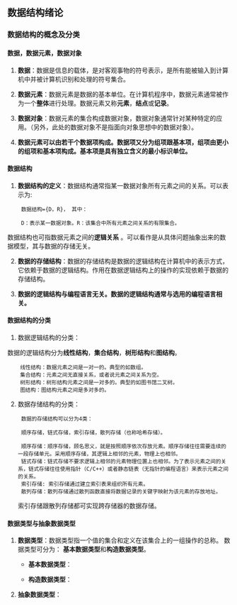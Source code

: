 ## 数据结构绪论

### 数据结构的概念及分类

#### 数据，数据元素，数据对象

1. **数据**：数据是信息的载体，是对客观事物的符号表示，是所有能被输入到计算机中并被计算机识别和处理的符号集合。

2. **数据元素**：数据元素是数据的基本单位。在计算机程序中，数据元素通常被作为一个**整体**进行处理。数据元素又称**元素**，**结点**或**记录**。

3. **数据对象**：数据元素的集合构成数据对象，数据对象通常针对某种特定的应用。（另外，此处的数据对象不是指面向对象思想中的数据对象）。

4. **数据元素可以由若干个数据项构成。数据项又分为组项跟基本项，组项由更小的组项和基本项构成。基本项是具有独立含义的最小标识单位。**

#### 数据结构

1. **数据结构的定义**：数据结构通常指某一数据对象所有元素之间的关系。可以表示为:
  
        数据结构={D，R}， 其中：

        D：表示某一数据对象。R：该集合中所有元素之间关系的有限集合。

数据结构也可指数据元素之间的**逻辑关系** 。可以看作是从具体问题抽象出来的数据模型，其与数据的存储无关。

2. **数据的存储结构**：数据的存储结构是数据的逻辑结构在计算机中的表示方式，它依赖于数据的逻辑结构。作用在数据逻辑结构上的操作的实现依赖于数据的存储结构。

3. **数据的逻辑结构与编程语言无关。数据的逻辑结构通常与选用的编程语言相关。**

#### 数据结构的分类

1. 数据逻辑结构的分类：

数据的逻辑结构分为**线性结构**，**集合结构**，**树形结构**和**图结构**。

        线性结构：数据元素之间是一对一的。典型的如数组。
        集合结构：元素之间无直接关系，或者说元素之间关系为空。
        树形结构：树形结构元素之间是一对多的。典型的如图书馆二叉树。
        图结构：图结构元素之间是多对多的。

2. 数据存储结构的分类：

        数据的存储结构可以分为4类：

        顺序存储，链式存储，索引存储，散列存储（也称哈希存储）。

        顺序存储：顺序存储，顾名思义，就是按照顺序依次存放元素。顺序存储往往需要连续的一段存储单元。采用顺序存储，其逻辑上相邻的元素，物理上也相邻。
        链式存储：链式存储不要求逻辑上相邻的元素物理位置上也相邻。为了表示元素之间的关系，链式存储往往使用指针（C/C++）或者静态链表（无指针的编程语言）来表示元素之间的关系。
        索引存储: 索引存储通过建立索引表来组织所有元素。
        散列存储：散列存储通过散列函数直接将数据记录的关键字映射为该元素的存放地址。

    索引存储跟散列存储都可实现跨存储器的数据存储。

#### 数据类型与抽象数据类型

1. **数据类型**：数据类型指一个值的集合和定义在该集合上的一组操作的总称。
    数据类型可分为： **基本数据类型**和**构造数据类型**。
    
    - **基本数据类型**：

    - **构造数据类型**：

2. **抽象数据类型**： 